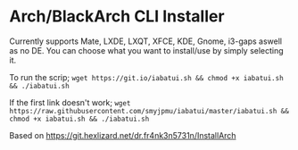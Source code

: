 # Arch/BlackArch CLI Installer

Currently supports Mate, LXDE, LXQT, XFCE, KDE, Gnome, i3-gaps aswell as no DE.
You can choose what you want to install/use by simply selecting it.

To run the scrip;
`wget https://git.io/iabatui.sh && chmod +x iabatui.sh && ./iabatui.sh`

If the first link doesn't work;
`wget https://raw.githubusercontent.com/smyjpmu/iabatui/master/iabatui.sh && chmod +x iabatui.sh && ./iabatui.sh`

Based on https://git.hexlizard.net/dr.fr4nk3n5731n/InstallArch

